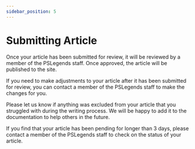 ```yaml
---
sidebar_position: 5
---
```


# Submitting Article

Once your article has been submitted for review, it will be reviewed by a member of the PSLegends staff. Once approved, the article will be published to the site.

If you need to make adjustments to your article after it has been submitted for review, you can contact a member of the PSLegends staff to make the changes for you.

Please let us know if anything was excluded from your article that you struggled with during the writing process. We will be happy to add it to the documentation to help others in the future.

If you find that your article has been pending for longer than 3 days, please contact a member of the PSLegends staff to check on the status of your article.